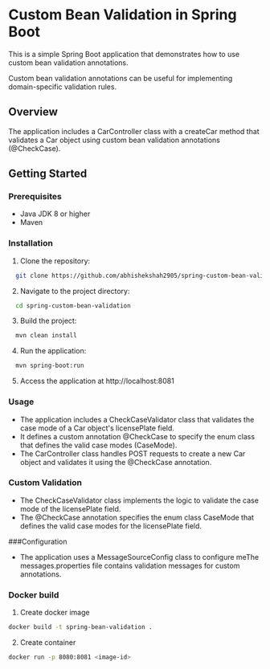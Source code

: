 # Custom Bean Validation in Spring Boot

This is a simple Spring Boot application that demonstrates how to use custom bean validation annotations.

Custom bean validation annotations can be useful for implementing domain-specific validation rules.

## Overview
The application includes a CarController class with a createCar method that validates a Car object using custom bean validation annotations (@CheckCase).

## Getting Started

### Prerequisites
- Java JDK 8 or higher
- Maven
### Installation
1. Clone the repository:
```bash
  git clone https://github.com/abhishekshah2905/spring-custom-bean-validation.git
```
2. Navigate to the project directory:
```bash
  cd spring-custom-bean-validation
```
3. Build the project:
```bash
  mvn clean install
```
4. Run the application:
```bash
  mvn spring-boot:run
```
5. Access the application at http://localhost:8081

### Usage
- The application includes a CheckCaseValidator class that validates the case mode of a Car object's licensePlate field.
- It defines a custom annotation @CheckCase to specify the enum class that defines the valid case modes (CaseMode).
- The CarController class handles POST requests to create a new Car object and validates it using the @CheckCase annotation.

### Custom Validation
- The CheckCaseValidator class implements the logic to validate the case mode of the licensePlate field.
- The @CheckCase annotation specifies the enum class CaseMode that defines the valid case modes for the licensePlate field.

###Configuration
- The application uses a MessageSourceConfig class to configure meThe messages.properties file contains validation messages for custom annotations.

### Docker build

1. Create docker image
```bash
docker build -t spring-bean-validation .
```

2. Create container

```bash
docker run -p 8080:8081 <image-id>
```
